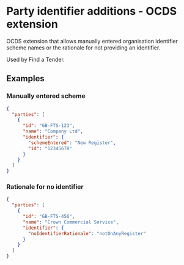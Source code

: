 # Party identifier additions - OCDS extension

OCDS extension that allows manually entered organisation identifier scheme names or the rationale for not providing an identifier.

Used by Find a Tender.

## Examples

### Manually entered scheme

```json
{
  "parties": [
    {
      "id": "GB-FTS-123",
      "name": "Company Ltd",
      "identifier": {
        "schemeEntered": "New Register",
        "id": "12345678"
      }
    }
  ]
}
```

### Rationale for no identifier

```json
{
  "parties": [
    {
      "id": "GB-FTS-456",
      "name": "Crown Commercial Service",
      "identifier": {
        "noIdentifierRationale": "notOnAnyRegister"
      }
    }
  ]
}
```
